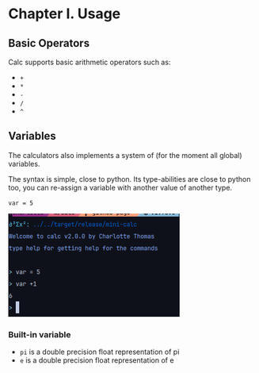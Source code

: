 # Chapter I. Usage 

## Basic Operators

Calc supports basic arithmetic operators such as:

- `+` 
- `*`
- `-`
- `/`
- `^`

## Variables

The calculators also implements a system of (for the moment all global)
variables.

The syntax is simple, close to python. Its type-abilities are close to python
too, you can re-assign a variable with another value of another type.
```
var = 5 
```

![Example](/assets/image.png)

### Built-in variable
- `pi` is a double precision float representation of pi 
- `e` is a double precision float representation of e
